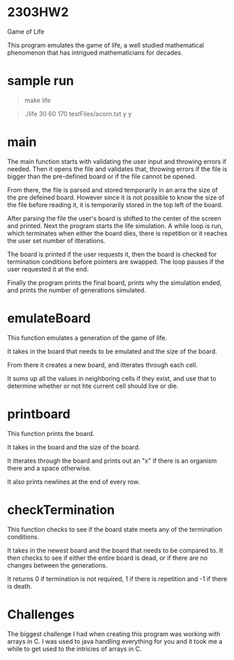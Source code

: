 # 2303HW2
Game of Life

This program emulates the game of life, a well studied mathematical phenomenon that has intrigued mathematicians for decades.

sample run
==============
>make life

>./life 30 60 170 testFiles/acorn.txt y y

main
==============
The main function starts with validating the user input and throwing errors if needed. Then it opens the file and validates that, throwing errors if the file is bigger than the pre-defined board or if the file cannot be opened.

From there, the file is parsed and stored temporarily in an arra the size of the pre defeined board. However since it is not possible to know the size of the file before reading it, it is temporarily stored in the top left of the board. 

After parsing the file the user's board is shifted to the center of the screen and printed.
Next the program starts the life simulation. A while loop is run, which terminates when either the board dies, there is repetition or it reaches the user set number of itterations. 

The board is printed if the user requests it, then the board is checked for termination conditions before pointers are swapped. The loop pauses if the user requested it at the end.

Finally the program prints the final board, prints why the simulation ended, and prints the number of generations simulated. 

emulateBoard
===============
This function emulates a generation of the game of life. 

It takes in the board that needs to be emulated and the size of the board.

From there it creates a new board, and itterates through each cell. 

It sums up all the values in neighboring cells if they exist, and use that to determine whether or not hte current cell should live or die.

printboard
===============
This function prints the board. 

It takes in the board and the size of the board.

It itterates through the board and prints out an "x" if there is an organism there and a space otherwise.

It also prints newlines at the end of every row.

checkTermination
================
This function checks to see if the board state meets any of the termination conditions.

It takes in the newest board and the board that needs to be compared to. It then checks to see if either the entire board is dead, or if there are no changes between the generations.

It returns 0 if termination is not required, 1 if there is repetition and -1 if there is death.

Challenges
===============
The biggest challenge I had when creating this program was working with arrays in C. I was used to java handling everything for you and it took me a while to get used to the intricies of arrays in C.
